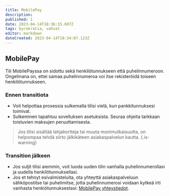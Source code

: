 ```yaml
---
title: MobilePay
description: 
published: 1
date: 2023-04-14T18:36:15.697Z
tags: byrokratia, vahvat
editor: markdown
dateCreated: 2023-04-14T18:34:07.123Z
---
```


## MobilePay
Tili MobilePayssa on sidottu sekä henkilötunnukseen että puhelinnumeroon. Ongelmana on, ettei samaa puhelinnumeroa voi itse rekisteröidä toiseen henkilötunnukseen.

### Ennen transitiota
- Voit helpottaa prosessia sulkemalla tilisi vielä, kun pankkitunnuksesi toimivat.
- Sulkeminen tapahtuu sovelluksen asetuksista. Seuraa ohjeita tarkkaan toistuvien maksujen peruuttamisesta.
> Jos tilisi sisältää lahjakortteja tai muuta monimutkaisuutta, on helpompaa tehdä siirto jälkikäteen asiakaspalvelun kautta.
{.is-warning}

### Transition jälkeen
- Jos suljit tilisi aiemmin, voit luoda uuden tilin vanhalla puhelinnumerollasi ja uudella henkilötunnuksellasi.
- Jos et tehnyt esivalmisteluita, ota yhteyttä asiakaspalveluun sähköpostitse tai puhelimitse, jotta puhelinnumerosi voidaan kytkeä irti vanhasta henkiötunnuksestasi: [MobilePay yhteystiedot](https://www.mobilepay.fi/asiakastuki/yhteystiedot).
